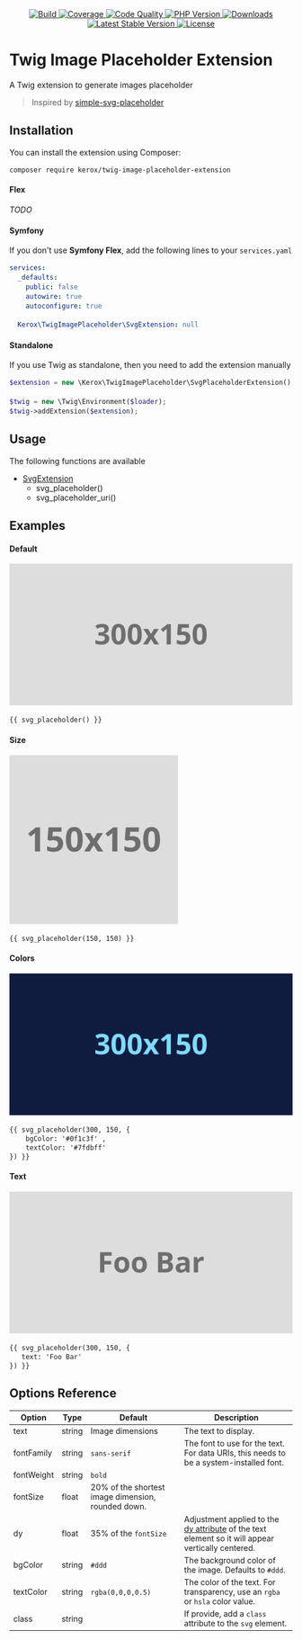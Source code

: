 <div align="center">
    <a href="https://travis-ci.org/ker0x/twig-image-placeholder-extension" title="Build">
        <img src="https://img.shields.io/travis/ker0x/twig-image-placeholder-extension.svg?style=for-the-badge" alt="Build">
    </a>
    <a href="https://scrutinizer-ci.com/g/ker0x/twig-image-placeholder-extension/" title="Coverage">
        <img src="https://img.shields.io/scrutinizer/coverage/g/ker0x/twig-image-placeholder-extension.svg?style=for-the-badge" alt="Coverage">
    </a>
    <a href="https://scrutinizer-ci.com/g/ker0x/twig-image-placeholder-extension/" title="Code Quality">
        <img src="https://img.shields.io/scrutinizer/g/ker0x/twig-image-placeholder-extension.svg?style=for-the-badge" alt="Code Quality">
    </a>
    <a href="https://php.net" title="PHP Version">
        <img src="https://img.shields.io/badge/php-%3E%3D%207.2-8892BF.svg?style=for-the-badge" alt="PHP Version">
    </a>
    <a href="https://packagist.org/packages/kerox/twig-image-placeholder-extension" title="Downloads">
        <img src="https://img.shields.io/packagist/dt/kerox/twig-image-placeholder-extension.svg?style=for-the-badge" alt="Downloads">
    </a>
    <a href="https://packagist.org/packages/kerox/twig-image-placeholder-extension" title="Latest Stable Version">
        <img src="https://img.shields.io/packagist/v/kerox/twig-image-placeholder-extension.svg?style=for-the-badge" alt="Latest Stable Version">
    </a>
    <a href="https://packagist.org/packages/kerox/twig-image-placeholder-extension" title="License">
        <img src="https://img.shields.io/packagist/l/kerox/twig-image-placeholder-extension.svg?style=for-the-badge" alt="License">
    </a>
</div>

# Twig Image Placeholder Extension

A Twig extension to generate images placeholder

> Inspired by [simple-svg-placeholder](https://github.com/cloudfour/simple-svg-placeholder)

## Installation

You can install the extension using Composer:

```
composer require kerox/twig-image-placeholder-extension
```

#### Flex

*TODO*

#### Symfony

If you don't use **Symfony Flex**, add the following lines to your `services.yaml`

```yaml
services:
  _defaults:
    public: false
    autowire: true
    autoconfigure: true

  Kerox\TwigImagePlaceholder\SvgExtension: null
```

#### Standalone

If you use Twig as standalone, then you need to add the extension manually

```php
$extension = new \Kerox\TwigImagePlaceholder\SvgPlaceholderExtension();

$twig = new \Twig\Environment($loader);
$twig->addExtension($extension);
```

## Usage

The following functions are available

* [SvgExtension](./src/SvgPlaceholderExtension.php)
    * svg_placeholder()
    * svg_placeholder_uri()

## Examples

#### Default

![](./examples/default.svg?sanitize=true)

```twig
{{ svg_placeholder() }}
```

#### Size

![](./examples/size.svg?sanitize=true)

```twig
{{ svg_placeholder(150, 150) }}
```

#### Colors

![](./examples/colors.svg?sanitize=true)

```twig
{{ svg_placeholder(300, 150, {
    bgColor: '#0f1c3f' , 
    textColor: '#7fdbff'
}) }}
```

#### Text

![](./examples/text.svg?sanitize=true)

```twig
{{ svg_placeholder(300, 150, {
   text: 'Foo Bar'
}) }}
```

## Options Reference

| Option     | Type   | Default                                            | Description |
| ---------- | ------ | -------------------------------------------------- | ----------- |
| text       | string | Image dimensions                                   | The text to display. |
| fontFamily | string | `sans-serif`                                       | The font to use for the text. For data URIs, this needs to be a system-installed font. |
| fontWeight | string | `bold`                                             | |
| fontSize   | float  | 20% of the shortest image dimension, rounded down. | |
| dy         | float  | 35% of the `fontSize`                              | Adjustment applied to the [dy attribute](https://developer.mozilla.org/en-US/docs/Web/SVG/Attribute/dy) of the text element so it will appear vertically centered. |
| bgColor    | string | `#ddd`                                             | The background color of the image. Defaults to `#ddd`. |
| textColor  | string | `rgba(0,0,0,0.5)`                                  | The color of the text. For transparency, use an `rgba` or `hsla` color value. |
| class      | string |                                                    | If provide, add a `class` attribute to the `svg` element.
